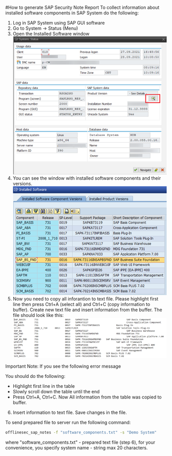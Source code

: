 #How to generate SAP Security Note Report
To collect information about installed software components in SAP System do the following:
1. Log in SAP System using SAP GUI software
2. Go to System -> Status (Menu)
3. Open the Installed Software window
![Screenshot](./img/softs_button.png)
4. You can see the window with installed software components and their versions.
![Screenshot](./img/installed_softs.png)
5. Now you need to copy all inforantion to text file. Please highlight first line then press Ctrl+A (select all) and Ctrl+C (copy information to buffer).
Create new text file and insert information from the buffer. The file should look like this:
![Screenshot](./img/text_softs.png)

Important Note: If you see the following error message

You should do the following:
* Highlight first line in the table
* Slowly scroll down the table until the end
* Press Ctrl+A, Ctrl+C. Now All information from the table was copied to buffer.

6. Insert information to text file. Save changes in the file. 

To send prepared file to server run the following command:
```sh
offlinesec_sap_notes -f "software_components.txt" -s "Demo System"
```
where "software_components.txt" - prepared text file (step 6), for your convenience, you specify system name - string max 20 characters.
